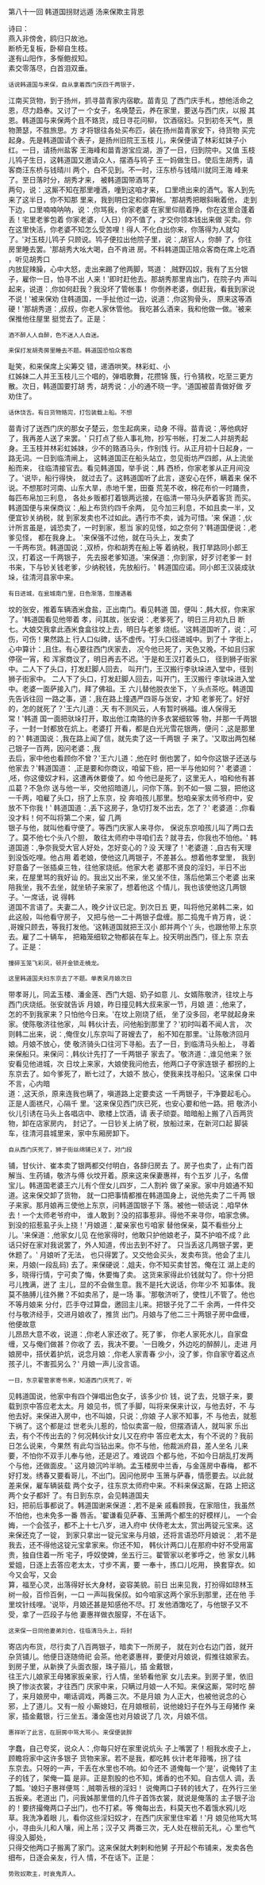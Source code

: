第八十一回	 韩道国拐财远遁	 汤来保欺主背恩	  	
  
 
 	 	
诗曰：	 	
  	燕入非傍舍，鸥归只故池。	 	
  	断桥无复板，卧柳自生枝。	 	
  	遂有山阳作，多惭鲍叔知。	 	
  	素交零落尽，白首泪双垂。	 	
 
  	话说韩道国与来保，自从拿着西门庆四千两银子，	
江南买货物，到于扬州，抓寻苗青家内宿歇。苗青见
了西门庆手札，想他活命之	恩，尽力趋奉。又讨了一	
个女子，名唤楚云，养在家里，要送与西门庆，以报
其恩。韩道国与来保两个且不臵货，成日寻花问柳，
饮酒宿妇。只到初冬天气，景物萧瑟，不胜旅思。方
才将银往各处买布匹，装在扬州苗青家安下，待货物
买完起身。先是韩道国请个表子，是扬州旧院王玉枝
儿，来保便请了林彩虹妹子小红。一日，请扬州盐客
王海峰和苗青游宝应湖，游了一日，归到院中。又值
玉枝儿鸨子生日，这韩道国又邀请众人，摆酒与鸨子 
王一妈做生日。使后生胡秀，请客商汪东桥与钱晴川
两个，白不见到。不一时，汪东桥与钱晴川就同王海
峰来了。至日落时分，胡秀才来，	被韩道国带酒骂了	
两句，说：‚这厮不知在那里噇酒，噇到这咱才来，
口里喷出来的酒气。客人到先来了这半日，你不知那
里来，我到明日定和你算帐。‛那胡秀把眼斜瞅着他，
走到下边，口里喃喃呐呐，说：‚你骂我，你家老婆
在家里仰扇着挣，你在这里合蓬着丢！宅里老爹包着
你家老婆，（入日）的不值了，才交你领本钱出来做
买卖。你在这里快活，你老婆不知怎么受苦哩！得人
不化白出你来，你落得为人就勾了。‛对玉枝儿鸨子
只顾说。鸨子便拉出他院子里，说：‚胡官人，你醉
了，你往房里睡去罢。‛那胡秀大吆大喝，白不肯进
房。不料韩道国正陪众客商在席上吃酒	，听见胡秀口	
内放屁辣臊，心中大怒，走出来踢了他两脚，骂道：
‚贼野囚奴，我有了五分银子，雇你一日，怕寻不出
人来！‛即时赶他去。那胡秀那里肯出门，在院子内
声叫起来，说道：‚你如何赶我？我没坏了管帐事！
你倒养老婆，倒赶我，看我到家说不说！‛被来保劝 
住韩道国，一手扯他过一边，说道：‚你这狗骨头，
原来这等酒硬！‛那胡秀道：‚叔叔，你老人家休管他。
我吃甚么酒来，我和他做一做。‛被来保推他往屋里
挺觉去了。正是：	 	
 
  	酒不醉人人自醉，色不迷人人自迷。	 	
 
  	来保打发胡秀房里睡去不题。韩道国恐怕众客商	
耻笑，和来保席上尖筹交	错，递酒哄笑。林彩虹、小	
红姊妹二人并王玉枝儿三个唱的，弹唱歌舞，花攒锦
簇，行令猜枚，吃至三更方散。次日，韩道国要打胡
秀，胡秀说：‚小的通不晓一字。‛道国被苗青做好做
歹劝住了。	 	
 
  	话休饶舌。有日货物臵完，打包装载上船。不想	
苗青讨了送西门庆的那女子楚云，忽生起病来，动身
不得。苗青说：‚等他病好了，我再差人送了来罢。‛
只打点了些人事礼物，抄写书帐，打发二人并胡秀起
身。王玉枝并林彩虹姊妹，少不的臵酒马头，作别饯 
行。从正月初十日起身，一路无词。一日到临清闸上，
这韩道国正在船头站立，忽见街坊严四郎，从上流坐
船而来，	往临清接官去。看见韩道国，举手说：‚韩	
西桥，你家老爹从正月间没了。‛说毕，船行得快，
就过去了。这韩道国听了此言，遂安心在怀，瞒着来
保不说。不想那时河南、山东大旱，赤地千里，田蚕
荒芜不收，棉花布价一时踊贵，每匹布帛加三利息，
各处乡贩都打着银两远接，在临清一带马头萨着客货
而买。韩道国便与来保商议：‚船上布货约四千余两，
见今加三利息，不如且卖一半，又便宜钞关纳税，就
到家发卖也不过如此。遇行市不卖，诚为可惜。‛来
保道：‚伙计所言虽是，诚恐卖了，一时到家，惹当
家的见怪，如之奈何？‛韩道国便说：‚老爹见怪，
都在我身上。	‛来保强不过他，就在马头上，发卖了	
一千两布货。韩道国说：‚双桥，你和胡秀在船上等
着纳税，我打旱路同小郎王汉，打着这一千两银子，
先去报老爹知道。‛来保道：‚你到家，好歹讨老爹一
封书来，下与钞关钱老爹，少纳税钱，先放船行。‛
韩道国应诺。同小郎王汉装成驮垛，往清河县家中来。	  
 
  	有日进城，在瓮城南门里，日色渐落，忽撞遇着	
坟的张安，推着车辆酒米食盐，正出南门。看见韩道
国，便叫：‚韩大叔，你来家了。‛韩道国看见他带着
孝，问其故，张安说：‚老爹死了，明日三月初九日
断七。大娘交我拿此酒米食盒往坟上去，明日与老爹
烧纸。‛这韩道国听了，说：‚可伤，可伤！果然路上
行人口似碑，话不虚传。‛打头口径进城中。到了十
字街上，心中算计：‚且住。有心要往西门庆家去，
况今他已死了，天色又晚，不如且归家停宿一宵，和
浑家商议了，明日再去不迟。‛于是和王汉打着头口，
径到狮子街家中。二人下了头口，打发赶脚人回去，
叫开门，王汉搬行李驮垛进入堂中，径到狮子街家中。
二人下了头口，打发赶脚人回去，叫开门，王汉搬行
李驮垛进入堂中。老婆一面萨接入门，拜了佛祖。王
六儿替他脱衣坐下，丫头点茶吃。韩道国先告诉往回
一路之事，道：‚我在路上撞遇严四哥与张安，才知
老爹死了。好好的，怎的就死了？‛王六儿道：‚天
有不测风云，人有暂时祸福。谁人保得无常！‛韩道 
国一面把驮垛打开，取出他江南臵的许多衣裳细软等
物，并那一千两银子，一封一封都放在炕上。老婆打
开看，都是白光光雪花银两，便问：‚这是那里的？‛
韩道国说：‚我在路上闻了信，就先卖了这一千两银
子	来了。‛又取出两包梯己银子一百两，因问老婆：‚我	
去后，家中他也看顾你不曾？‛王六儿道：‚他在时
倒也罢了，如今你这银子还送与他家去？‛韩道国道：
‚正是要和你商议，咱留下些，把一半与他如何？‛
老婆道：‚呸，你这傻奴才料，这遭再休要傻了。如
今他已是死了，这里无人，咱和他有甚瓜葛？不急你
送与他一半，交他招暗道儿，问你下落。到不如一狠
二狠，把他这一千两，咱雇了头口，拐了上东京，投
奔咱孩儿那里。愁咱亲家太师爷府中，安放不下你我！‛
韩道国道：‚丢下这房子，急切打发不出去，怎了？‛
老婆道：‚你看没才料！何不叫将第二个来，留	几两	
银子与他，就叫他看守便了。等西门庆家人来寻你，
保说东京咱孩儿叫了两口去了。莫不他七个头八个胆，
敢往太师府中寻咱们去？就寻去，你我也不怕他。‛
韩道国道：‚争奈我受大官人好处，怎好变心的？没 
天理了！‛老婆道：‚自古有天理到没饭吃哩。他占用
着老娘，使他这几两银子，不差甚么。想着他孝堂里，
我到好意备了一张插桌三牲，往他家烧纸。他家大老
婆那不贤良的淫妇，半日不出来，在屋里骂的我好讪
的。我出又出不来，坐又坐不住，落后他第三个老婆
出来陪我坐，我不去坐，就坐轿子来家了，想着他这
个情儿，我也该使他这几两银子。‛一席话，说	得韩	
道国不言语了。夫妻二人，晚夕计议已定。到次日五
更，叫将他兄弟韩二来，如此这般，叫他看守房子，
又把与他一二十两银子盘缠。那二捣鬼千肯万肯，说：
‚哥嫂只顾去，等我打发他。‛这韩道国就把王汉小
郎并两个丫头，也跟他带上东京去。雇了二十辆车，
把箱笼细软之物都装在车上。投天明出西门，径上东
京去了。正是：	 	
 
  	撞碎玉笼飞彩凤，顿开金锁走橈龙。	 	
 
  	这里韩道国夫妇东京去了不题。单表吴月娘次日	
带孝哥儿，同孟玉楼、潘金莲、西门大姐、奶子如意 
儿、女婿陈敬济，往坟上与西门庆烧纸。张安就告诉
月娘，昨日撞见韩大叔来家一节，月娘	道：‚他来了，	
怎的不到我家来？只怕他今日来。‛在坟上刚烧了纸，
坐了没多回，老早就起身来家。使陈敬济往他家，‚叫
韩伙计去，问他船到那里了？‛初时叫着不闻人言，
次则韩二出来，说：‚俺侄女儿东京叫了哥嫂去了，
船不知在那里。‛让陈敬济回月娘。月娘不放心，使
敬济骑头口往河下寻船。去了一日，到临清马头船上，
寻着来保船只。来保问：‚韩伙计先打了一千两银子
家去了。‛敬济道：‚谁见他来？张安看见他进城，次
日坟上来家，大娘使我问他去，他两口子夺家连银子
都拐的上东京去了。如今爹死了，断七过了，大娘不
放心，使我来找寻船只。‛这来保	口中不言，心内暗	
道：‚这天杀，原来连我也瞒了，嗔道路上定要卖这
一千两银子，干净要起毛心。正是人面禚尺，心隔千
里。‛这来保见西门庆已死，也安心要和他一路。把
敬济小伙儿引诱在马头上各唱店中、歌楼上饮酒，请
表子顽耍。暗暗船上搬了八百两货物，卸在店家房内，
封记了。一日钞关上纳了税，放船过来，在新河口起 
脚装车，往清河县城里来，家中东厢房卸下。	 	
 
  	自从西门庆死了，狮子街丝绵铺已关了。对门段	
铺，甘伙计、崔本卖了银两都交付明白，各辞归房去
了。房子也卖了，止有门首解当、生药铺，敬济与傅
伙坟开着。原来这来保妻惠祥，有个五岁	儿子，名僧	
宝儿。韩道国老婆王六儿有个侄女儿四岁，二人割衿
做了亲家。家中月娘通不知道。这来保交卸了货物，
就一口把事情都推在韩道国身上，说他先卖了二千两
银子来家。那月娘再三使他上东京，问韩道国银子下
落。被他一顿话说：‚咱早休去！一个太师老爷府中，
谁人敢到？没的招事惹非。得他不来寻你，咱家念佛。
到没的招惹虱子头上挠！‛月娘道：‚翟亲家也亏咱家
替他保亲，莫不看些分上儿。‛来保道：‚他家女儿见
在他家得时，他敢只护他娘老子，莫不护咱不成？此
话只好在家对我说罢了，外人知道，传出去到不好了。
只当丢这几两银子罢，更休题了。‛	月娘听了无法，	
也只得罢了。又交他会买头，发卖布货。他会了主儿
来，月娘(一段乱码)
去了。来保硬说：‚姐夫，你不知买卖甘苦。俺在江
湖上走的多，晓得行情，宁可卖了悔，休要悔了卖。
这货来家得此价钱就勾了。你十分把弓儿拽满，迸了
主儿，显的不会做生意。我不是托大说话，你年少不
知事体。我莫不胳膊儿往外撇？不如卖吊了，是一场
事。‛那敬济听了，使性儿不管了。他也不等月娘来
分付，匹手夺过算盘，邀回主儿来。把银子兑了二千
余两，一件件交付与敬济经手，交进月娘收了，推货
出门。月娘与了他二三十两银子房中盘缠，	他便故意	
儿昂昂大意不收，说道：‚你老人家还收了。死了爹，
你老人家死水儿，自家盘缠，又与俺们做甚？你收了
去，我决不要。‛一日晚夕，外边吃的醉醉儿，走进
月娘房中，搭伏着护炕，说念月娘：‚你老人家青春
少小，没了爹，你自家守着这点孩子儿，不害孤另么？‛
月娘一声儿没言语。	 	
 
  	一日，东京翟管家寄书来，知道西门庆死了，听	
见韩道国说，他家中有四个弹唱出色女子，该多少价
钱，说了去，兑银子来，要载到京中答应老太太。月 
娘见书，慌了手脚，叫将来保来计议，与他去好，不
与他去好。来保进入房中，也不叫娘，只说：‚你娘
子人家不知事，不	与他去，就惹下祸了。这个都是过	
世老头儿惹的，恰似卖富一般，但摆酒请人，就叫家
乐出去，有个不传出去的？何况韩伙计女儿又在府中
答应老太太，有个不说的？我前日怎么说来，今果然
有此勾当钻出来。你不与他，他裁派府县，差人坐名
儿来要，不怕你不双手儿奉与他，还是迟了。难说四
个都与他，不如今日胡乱打发两个与他，还做面皮。‛
这月娘沉吟半晌。孟玉楼房中兰香，与金莲房中春梅，
都不好打发。绣春又要看哥儿，不出门。因问他房中
玉箫与萨春，情愿要去。以此就差来保，雇车辆装载
两个女子，往东京太师府中来。不料来保这厮，在路
上把这两个女子都奸	了。有日到东京，会见韩道国夫	
妇，把前后事都说了。韩道国谢来保道：‚若不是亲
戚看顾我，在家阻住，我虽然不怕他，也未免多一番
唇舌。‛翟谦看见萨春、玉箫两个都生的好模样儿，
一个会娒，一个会弦子，都不上十七八岁，进入府中
伏侍老太太，赏出两锭元宝来。这来保还克了一锭， 
到家只拿出一锭元宝来与月娘，还将言语恐吓月娘说：
‚若不是我去，还不得他这锭元宝拿家来。你还不知，
韩伙计两口儿在那府中好不受用富贵，独自住着一所
宅子，呼奴使婢，坐五行三。翟管家以老爹呼之，他
家女儿韩爱姐，日逐上去答应老太太，寸步不离，要
一奉十，拣口儿吃用，	换套穿衣。如今又会写，又会	
算，福至心灵，出落得好长大身材，姿容美貌。前日
出来见我，打扮得如琼林玉树一般，百伶百俐，一口
一声叫我保叔。如今咱家这两个家乐到那里，还在他
手里坟针线哩。‛说毕，月娘还甚是知感他不尽。打
发他酒馓吃了，与他银子又不受，拿了一匹段子与他
妻惠祥做衣服穿，不在话下。	 	
 
  	这来保一日同他妻弟刘仓，往临清马头上，将封	
寄店内布货，尽行卖了八百两银子，暗卖下一所房子，
就在刘仓右边门首，就开杂货铺儿。他便日逐随倚祀
会茶。他老婆惠祥，要便对月娘说，假推往娘家去。
到房子里，从新换了头面衣服，珠子箍儿，插	金戴银，	
往王六儿娘家王母猪家扳亲家，行人情，坐轿看他家 
女儿去来。到房子里，依旧换了惨淡衣裳，才往西门
庆家中来，只瞒过月娘一人不知。来保这厮，常时吃
醉了，来月娘房中，嘲话调戏，两番三次。不是月娘
为人正大，也被他说念的心邪，上了道儿。又有一般
小厮媳妇，在月娘根前，说他媳妇子在外与王母猪作
亲家，插金戴银，行三坐五。潘金莲也对月娘说了几
次，月娘不信。	 	
 
  	惠祥听了此言，在厨房中骂大骂小。来保便装胖	
字蠢，自己夸奖，说众人：‚你每只好在家里说炕头
子上嘴罢了！相我水皮子上，顾瞻将家中这许多银子
货物来家。若不是我，都吃韩	伙计老年箝嘴，拐了往	
东京去。只呀的一声，干丢在水里也不响。如今还不
道俺每一个‘是’，说俺转了主子的钱了，架俺一篇
是非。正是割股的也不知，烯香的也不知。自古信人
调，丢了瓢。‛媳妇子惠祥便骂：‚贼嚼舌根的淫妇！
说俺两口子转的钱大了，在外行三坐五扳亲。老道出
门，问我姊那里借的几件子首饰衣裳，就说是俺落的
主子银子治的！要挤撮俺两口子出门，也不打紧。等 
俺每出去，料莫天也不着饿水鸦儿吃草。我洗净着眼
儿，看你这些淫妇奴才，在西门庆家里住牢着！‛月
娘见他骂大骂小，寻由头儿和人嚷，闹上吊；汉子又
两番三次，无人处在根前无礼，心	里也气得没入脚处，	
只得交他两口子搬离了家门。这来保就大剌剌和他舅
子开起个布铺来，发卖各色细布，日逐会亲友，行人
情，不在话下。正是：	 	
 
  	势败奴欺主，时衰鬼弄人。	 	 	
 	  	
